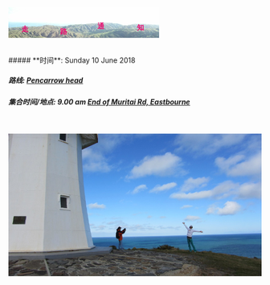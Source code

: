 ![skyline](_images/skyline2.png)

<br/>
##### **时间**: Sunday 10 June 2018

##### **路线**: [Pencarrow head](http://tracks.org.nz/track/show/89)


##### **集合时间/地点**:  9.00 am [End of Muritai Rd, Eastbourne](https://www.google.co.nz/maps/place/41%C2%B018'41.2%22S+174%C2%B052'58.9%22E/@-41.311429,174.8808529,17z/data=!3m1!4b1!4m2!3m1!1s0x0:0x0?shorturl=1)

<br/>

 

![pencarrow](_images/pencarrow.jpg)
